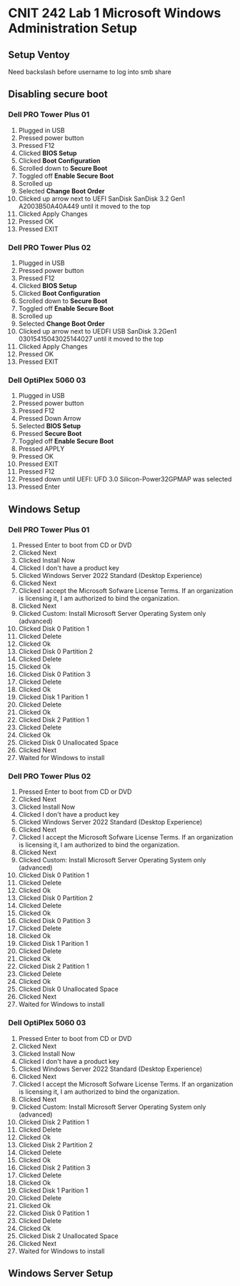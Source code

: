 # CNIT 242 Lab 1 Microsoft Windows Administration Setup

## Setup Ventoy
Need backslash before username to log into smb share


## Disabling secure boot 

### Dell PRO Tower Plus 01
1. Plugged in USB
2. Pressed power button
3. Pressed F12
4. Clicked **BIOS Setup**
5. Clicked **Boot Configuration**
6. Scrolled down to **Secure Boot**
7. Toggled off **Enable Secure Boot**
8. Scrolled up
9. Selected **Change Boot Order**
10. Clicked up arrow next to UEFI SanDisk SanDisk 3.2 Gen1 A2003B50A40A449 until it moved to the top
11. Clicked Apply Changes
12. Pressed OK
13. Pressed EXIT

### Dell PRO Tower Plus 02
1. Plugged in USB
2. Pressed power button
3. Pressed F12
4. Clicked **BIOS Setup**
5. Clicked **Boot Configuration**
6. Scrolled down to **Secure Boot**
7. Toggled off **Enable Secure Boot**
8. Scrolled up
9. Selected **Change Boot Order**
10. Clicked up arrow next to UEDFI USB SanDisk 3.2Gen1 03015415043025144027 until it moved to the top
11. Clicked Apply Changes
12. Pressed OK
13. Pressed EXIT

### Dell OptiPlex 5060 03
1. Plugged in USB
2. Pressed power button
3. Pressed F12
4. Pressed Down Arrow
5. Selected **BIOS Setup**
6. Pressed **Secure Boot**
7. Toggled off **Enable Secure Boot**
8. Pressed APPLY
9. Pressed OK
10. Pressed EXIT
11. Pressed F12
12. Pressed down until UEFI: UFD 3.0 Silicon-Power32GPMAP was selected
13. Pressed Enter

## Windows Setup

### Dell PRO Tower Plus 01
1. Pressed Enter to boot from CD or DVD
2. Clicked Next
3. Clicked Install Now
4. Clicked I don't have a product key
5. Clicked Windows Server 2022 Standard (Desktop Experience)
6. Clicked Next
7. Clicked I accept the Microsoft Sofware License Terms. If an organization is licensing it, I am authorized to bind the organization.
8. Clicked Next
9. Clicked Custom: Install Microsoft Server Operating System only (advanced)
10. Clicked Disk 0 Patition 1
11. Clicked Delete
12. Clicked Ok
13. Clicked Disk 0 Partition 2
14. Clicked Delete
15. Clicked Ok
16. Clicked Disk 0 Patition 3
17. Clicked Delete
18. Clicked Ok
19. Clicked Disk 1 Parition 1
20. Clicked Delete
21. Clicked Ok
22. Clicked Disk 2 Patition 1
23. Clicked Delete
24. Clicked Ok
25. Clicked Disk 0 Unallocated Space
26. Clicked Next
27. Waited for Windows to install
### Dell PRO Tower Plus 02
1. Pressed Enter to boot from CD or DVD
2. Clicked Next
3. Clicked Install Now
4. Clicked I don't have a product key
5. Clicked Windows Server 2022 Standard (Desktop Experience)
6. Clicked Next
7. Clicked I accept the Microsoft Sofware License Terms. If an organization is licensing it, I am authorized to bind the organization.
8. Clicked Next
9. Clicked Custom: Install Microsoft Server Operating System only (advanced)
10. Clicked Disk 0 Patition 1
11. Clicked Delete
12. Clicked Ok
13. Clicked Disk 0 Partition 2
14. Clicked Delete
15. Clicked Ok
16. Clicked Disk 0 Patition 3
17. Clicked Delete
18. Clicked Ok
19. Clicked Disk 1 Parition 1
20. Clicked Delete
21. Clicked Ok
22. Clicked Disk 2 Patition 1
23. Clicked Delete
24. Clicked Ok
25. Clicked Disk 0 Unallocated Space
26. Clicked Next
27. Waited for Windows to install

### Dell OptiPlex 5060 03
1. Pressed Enter to boot from CD or DVD
2. Clicked Next
3. Clicked Install Now
4. Clicked I don't have a product key
5. Clicked Windows Server 2022 Standard (Desktop Experience)
6. Clicked Next
7. Clicked I accept the Microsoft Sofware License Terms. If an organization is licensing it, I am authorized to bind the organization.
8. Clicked Next
9. Clicked Custom: Install Microsoft Server Operating System only (advanced)
10. Clicked Disk 2 Patition 1
11. Clicked Delete
12. Clicked Ok
13. Clicked Disk 2 Partition 2
14. Clicked Delete
15. Clicked Ok
16. Clicked Disk 2 Patition 3
17. Clicked Delete
18. Clicked Ok
19. Clicked Disk 1 Parition 1
20. Clicked Delete
21. Clicked Ok
22. Clicked Disk 0 Patition 1
23. Clicked Delete
24. Clicked Ok
25. Clicked Disk 2 Unallocated Space
26. Clicked Next
27. Waited for Windows to install

## Windows Server Setup